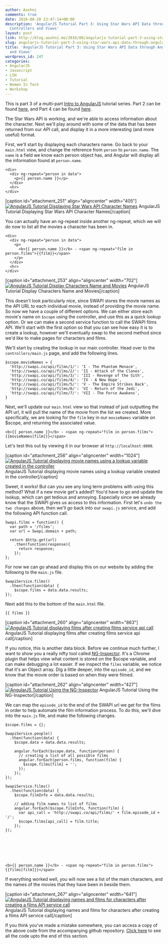 ```yaml
---
author: Aashni
comments: true
date: 2016-08-20 23:47:14+00:00
description: 'AngularJS Tutorial Part 3: Using Star Wars API Data through Angular
  Controllers and Views'
layout: post
link: http://blog.aashni.me/2016/08/angularjs-tutorial-part-3-using-star-wars-api-data-through-angular-controllers-and-views/
slug: angularjs-tutorial-part-3-using-star-wars-api-data-through-angular-controllers-and-views
title: 'AngularJS Tutorial Part 3: Using Star Wars API Data through Angular Controllers
  and Views'
wordpress_id: 247
categories:
- AngularJS
- Javascript
- LSH
- Tutorial
- Women In Tech
- Workshop
---
```


This is part 3 of a multi-part [Intro to AngularJS](http://blog.aashni.me/2016/08/angularjs-an-introduction/) tutorial series. Part 2 can be found [here](http://blog.aashni.me/2016/08/angularjs-tutorial-part-2-introducing-the-star-wars-api-and-angular-services), and Part 4 can be found [here](http://blog.aashni.me/2016/08/angularjs-tutorial-part-4-introducing-bootstrap).



The Star Wars API is working, and we're able to access information about the character. Next we'll play around with some of the data that has been returned from our API call, and display it in a more interesting (and more useful) format.

First, we'll start by displaying each characters name. Go back to your `main.html` view, and change the reference from `person` to `person.name`. The `name` is a field we know each person object has, and Angular will display all the information found at `person.name`.


    
    
    <div>
      <div ng-repeat="person in data">
        <p>{{ person.name }}</p>
      </div>
      <hr>
    </div>
    



[caption id="attachment_251" align="aligncenter" width="405"][![AngularJS Tutorial Displaying Star Wars API Character Names](http://blog.aashni.me/wp-content/uploads/2016/08/angularjs_display_character_names.png)](http://blog.aashni.me/wp-content/uploads/2016/08/angularjs_display_character_names.png) AngularJS Tutorial Displaying Star Wars API Character Names[/caption]

You can actually have an ng-repeat inside another ng-repeat, which we will do now to list all the movies a character has been in.


    
    
    <div>
      <div ng-repeat="person in data">
        <p>
          <b>{{ person.name }}</b> - <span ng-repeat="film in person.films">{{film}}</span>
        </p>
      </div>
      <hr>
    </div>
    



[caption id="attachment_253" align="aligncenter" width="702"][![AngularJS Tutorial Display Characters Name and Movies](http://blog.aashni.me/wp-content/uploads/2016/08/angularjs_display_character_names_and_movies.png)](http://blog.aashni.me/wp-content/uploads/2016/08/angularjs_display_character_names_and_movies.png) AngularJS Tutorial Display Characters Name and Movies[/caption]

This doesn't look particularly nice, since SWAPI stores the movie names as the API URL to each individual movie, instead of providing the movie name. So now we have a couple of different options. We can either store each movie's name on `$scope` using the controller, and use this as a quick lookup option. Or we can make a second service function to call the SWAPI films API. We'll start with the first option so that you can see how easy it is to create a lookup, however we'll eventually swap to the second method since we'd like to make pages for characters and films.

We'll start by creating the lookup in our main controller. Head over to the `controllers/main.js` page, and add the following lines.

    
    
    $scope.movieNames = {
      'http://swapi.co/api/films/1/': 'I - The Phantom Menace',
      'http://swapi.co/api/films/2/': 'II - Attack of the Clones',
      'http://swapi.co/api/films/3/': 'III - Revenge of the Sith',
      'http://swapi.co/api/films/4/': 'IV - A New Hope',
      'http://swapi.co/api/films/5/': 'V - The Empire Strikes Back',
      'http://swapi.co/api/films/6/': 'VI - Return of the Jedi',
      'http://swapi.co/api/films/7/': 'VII - The Force Awakens',
    }
    



Next, we'll update our `main.html` view so that instead of just outputting the API url, it will pull the name of the movie from the list we created. More specifically, we are looking for the `film` key in our `movieNames` variable on $scope, and returning the associated value.


    
    
    <b>{{ person.name }}</b> - <span ng-repeat="film in person.films">{{movieNames[film]}}</span>
    



Let's test this out by viewing it in our browser at `http://localhost:8000`.

[caption id="attachment_256" align="aligncenter" width="1024"][![AngularJS Tutorial displaying movie names using a lookup variable created in the controller](http://blog.aashni.me/wp-content/uploads/2016/08/angularjs_display_movies_using_movieNames_from_controller-1024x485.png)](http://blog.aashni.me/wp-content/uploads/2016/08/angularjs_display_movies_using_movieNames_from_controller.png) AngularJS Tutorial displaying movie names using a lookup variable created in the controller[/caption]

Sweet, it works! But can you see any long term problems with using this method? What if a new movie get's added? You'd have to go and update the lookup, which can get tedious and annoying. Especially since we already know that the SWAPI gives us access to this information. First let's `undo the two changes` above, then we'll go back into our `swapi.js` service, and add the following API function call.


    
    
    Swapi.films = function() {
      var path = '/films';
      var url = Swapi.domain + path;
    
      return $http.get(url)
        .then(function(response){
          return response;
        });
    };
    



For now we can go ahead and display this on our website by adding the following to the `main.js` file.


    
    
    SwapiService.films()
      .then(function(data) {
        $scope.films = data.data.results;
    });
    



Next add this to the bottom of the `main.html` file.


    
    
    {{ films }}
    



[caption id="attachment_260" align="aligncenter" width="863"][![AngularJS Tutorial displaying films after creating films service api call](http://blog.aashni.me/wp-content/uploads/2016/08/angulrjs_display_films_api_data.png)](http://blog.aashni.me/wp-content/uploads/2016/08/angulrjs_display_films_api_data.png) AngularJS Tutorial displaying films after creating films service api call[/caption]

If you notice, this is another data block. Before we continue much further, I want to show you a really nifty tool called [NG-Inspector](https://chrome.google.com/webstore/detail/ng-inspector-for-angularj/aadgmnobpdmgmigaicncghmmoeflnamj). It's a Chrome plugin that helps view what content is stored on the $scope variable, and can make debugging a lot easier. If we inspect the `films` variable, we notice that it's an Object array. Dig a little deeper, into the `episode_id`, and we know that the movie order is based on when they were filmed.

[caption id="attachment_262" align="aligncenter" width="427"][![AngularJS Tutorial Using the NG-Inspector](http://blog.aashni.me/wp-content/uploads/2016/08/angularjs_ng_inspector.png)](http://blog.aashni.me/wp-content/uploads/2016/08/angularjs_ng_inspector.png) AngularJS Tutorial Using the NG-Inspector[/caption]

We can map the `episode_id` to the end of the SWAPI url we get for the films in order to help automate the film information process. To do this, we'll dive into the `main.js` file, and make the following changes.


    
    
    $scope.films = {};
     
    SwapiService.people()
      .then(function(data) {
        $scope.data = data.data.results;
     
        angular.forEach($scope.data, function(person) {
          // creating a list of all possible films
          angular.forEach(person.films, function(film) {
            $scope.films[film] = '';
          });
        });
    });
     
    SwapiService.films()
      .then(function(data) {
        $scope.filmInfo = data.data.results;
     
        // adding film names to list of films
        angular.forEach($scope.filmInfo, function(film) {
          var api_call = 'http://swapi.co/api/films/' + film.episode_id + '/';
          $scope.films[api_call] = film.title;
        }); 
    });
    




    
    
    <b>{{ person.name }}</b> - <span ng-repeat="film in person.films">{{films[film]}}</span>
    



If everything worked well, you will now see a list of the main characters, and the names of the movies that they have been in beside them.

[caption id="attachment_267" align="aligncenter" width="641"][![AngularJS Tutorial displaying names and films for characters after creating a films API service call](http://blog.aashni.me/wp-content/uploads/2016/08/angularjs_display_names_films_for_characters_using_films_service.png)](http://blog.aashni.me/wp-content/uploads/2016/08/angularjs_display_names_films_for_characters_using_films_service.png) AngularJS Tutorial displaying names and films for characters after creating a films API service call[/caption]

If you think you've made a mistake somewhere, you can access a copy of the above code from the accompanying github repository. [Click here](https://github.com/aashnisshah/lsh_angularjs_tutorial/commit/11d5ecf38b8ae1aac1710c806b7ece5499f0cc44) to see all the code upto the end of this section.
